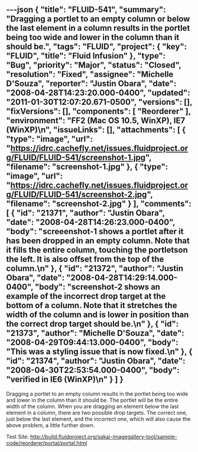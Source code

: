 ---json
{
  "title": "FLUID-541",
  "summary": "Dragging a portlet to an empty column or below the last element in a column results in the portlet being too wide and lower in the column than it should be.",
  "tags": "FLUID",
  "project": {
    "key": "FLUID",
    "title": "Fluid Infusion"
  },
  "type": "Bug",
  "priority": "Major",
  "status": "Closed",
  "resolution": "Fixed",
  "assignee": "Michelle D'Souza",
  "reporter": "Justin Obara",
  "date": "2008-04-28T14:23:20.000-0400",
  "updated": "2011-01-30T12:07:20.671-0500",
  "versions": [],
  "fixVersions": [],
  "components": [
    "Reorderer"
  ],
  "environment": "FF2 (Mac OS 10.5, WinXP), IE7 (WinXP)\n",
  "issueLinks": [],
  "attachments": [
    {
      "type": "image",
      "url": "https://idrc.cachefly.net/issues.fluidproject.org/FLUID/FLUID-541/screenshot-1.jpg",
      "filename": "screenshot-1.jpg"
    },
    {
      "type": "image",
      "url": "https://idrc.cachefly.net/issues.fluidproject.org/FLUID/FLUID-541/screenshot-2.jpg",
      "filename": "screenshot-2.jpg"
    }
  ],
  "comments": [
    {
      "id": "21371",
      "author": "Justin Obara",
      "date": "2008-04-28T14:26:23.000-0400",
      "body": "screeenshot-1 shows a portlet after it has been dropped in an empty column. Note that it fills the entire column, touching the portletson the left. It is also offset from the top of the column.\n"
    },
    {
      "id": "21372",
      "author": "Justin Obara",
      "date": "2008-04-28T14:29:14.000-0400",
      "body": "screenshot-2 shows an example of the incorrect drop target at the bottom of a column. Note that it stretches the width of the column and is lower in position than the correct drop target should be.\n"
    },
    {
      "id": "21373",
      "author": "Michelle D'Souza",
      "date": "2008-04-29T09:44:13.000-0400",
      "body": "This was a styling issue that is now fixed.\n"
    },
    {
      "id": "21374",
      "author": "Justin Obara",
      "date": "2008-04-30T22:53:54.000-0400",
      "body": "verified in IE6 (WinXP)\n"
    }
  ]
}
---
Dragging a portlet to an empty column results in the portlet being too wide and lower in the column than it should be. The portlet will be the entire width of the column. When you are dragging an element below the last element in a column, there are two possible drop targets. The correct one, just below the last element, and the incorrect one, which will also cause the above problem, a little further down.

Test Site: <http://build.fluidproject.org/sakai-imagegallery-tool/sample-code/reorderer/portal/portal.html>

        
